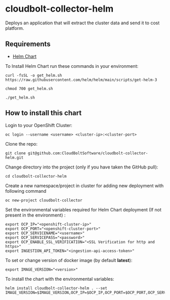 # cloudbolt-collector-helm

Deploys an application that will extract the cluster data and send it to cost platform.

## Requirements
- [Helm Chart](https://helm.sh/docs/)

To Install Helm Chart run these commands in your environment:
```console
curl -fsSL -o get_helm.sh https://raw.githubusercontent.com/helm/helm/main/scripts/get-helm-3
```
```console
chmod 700 get_helm.sh
```
```console
./get_helm.sh
```


## How to install this chart
Login to your OpenShift Cluster:

```console
oc login --username <username> <cluster-ip>:<cluster-port>
```
Clone the repo:

```console
git clone git@github.com:CloudBoltSoftware/cloudbolt-collector-helm.git
```

Change directory into the project (only if you have taken the GitHub pull):

```console
cd cloudbolt-collector-helm
```
Create a new namespace/project in cluster for adding new deployment with following command

```console
oc new-project cloudbolt-collector
```
Set the environmental variables required for Helm Chart deployment (If not present in the environment) :

```console
export OCP_IP="<openshift-cluster-ip>"
export OCP_PORT="<openshift-cluster-port>"
export OCP_SERVICENAME="<username>"
export OCP_SERVICEPASS="<password>"
export OCP_ENABLE_SSL_VERIFICATION="<SSL Verification for http and https>"
export INGESTION_API_TOKEN="<ingestion-api-access-token>"
```
To set or change version of docker image (by default **latest**):
```console
export IMAGE_VERSION="<version>"
```

To install the chart with the environmental variables:

```console
helm install cloudbolt-collector-helm . --set IMAGE_VERSION=$IMAGE_VERSION,OCP_IP=$OCP_IP,OCP_PORT=$OCP_PORT,OCP_SERVICENAME=$OCP_SERVICENAME,OCP_SERVICEPASS=$OCP_SERVICEPASS,OCP_ENABLE_SSL_VERIFICATION=$OCP_ENABLE_SSL_VERIFICATION,INGESTION_API_TOKEN=$INGESTION_API_TOKEN
```
